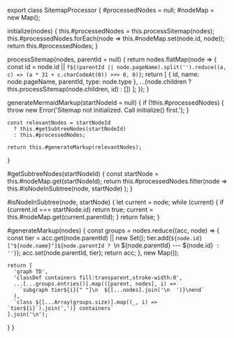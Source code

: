 export class SitemapProcessor {
  #processedNodes = null;
  #nodeMap = new Map();

  initialize(nodes) {
    this.#processedNodes = this.processSitemap(nodes);
    this.#processedNodes.forEach(node => this.#nodeMap.set(node.id, node));
    return this.#processedNodes;
  }

  processSitemap(nodes, parentId = null) {
    return nodes.flatMap(node => {
      const id = node.id || `f${(parentId || node.pageName).split('').reduce((a, c) => (a * 31 + c.charCodeAt(0)) >>> 0, 0)}`;
      return [
        { id, name: node.pageName, parentId, type: node.type },
        ...(node.children ? this.processSitemap(node.children, id) : [])
      ];
    });
  }

  generateMermaidMarkup(startNodeId = null) {
    if (!this.#processedNodes) {
      throw new Error('Sitemap not initialized. Call initialize() first.');
    }

    const relevantNodes = startNodeId 
      ? this.#getSubtreeNodes(startNodeId)
      : this.#processedNodes;

    return this.#generateMarkup(relevantNodes);
  }

  #getSubtreeNodes(startNodeId) {
    const startNode = this.#nodeMap.get(startNodeId);
    return this.#processedNodes.filter(node => 
      this.#isNodeInSubtree(node, startNode)
    );
  }

  #isNodeInSubtree(node, startNode) {
    let current = node;
    while (current) {
      if (current.id === startNode.id) return true;
      current = this.#nodeMap.get(current.parentId);
    }
    return false;
  }

  #generateMarkup(nodes) {
    const groups = nodes.reduce((acc, node) => {
      const tier = acc.get(node.parentId) || new Set();
      tier.add(`${node.id}["${node.name}"]${node.parentId ? `\n  ${node.parentId} --- ${node.id}` : ''}`);
      acc.set(node.parentId, tier);
      return acc;
    }, new Map());

    return [
      'graph TD',
      'classDef containers fill:transparent,stroke-width:0',
      ...[...groups.entries()].map(([parent, nodes], i) => 
        `subgraph tier${i}[" "]\n  ${[...nodes].join('\n  ')}\nend`
      ),
      `class ${[...Array(groups.size)].map((_, i) => `tier${i}`).join(',')} containers`
    ].join('\n');
  }
}
